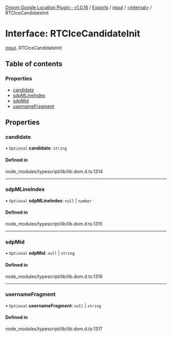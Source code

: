 [Droom Google Location Plugin - v1.0.16](../README.md) / [Exports](../modules.md) / [input](../modules/input.md) / [<internal\>](../modules/input._internal_.md) / RTCIceCandidateInit

# Interface: RTCIceCandidateInit

[input](../modules/input.md).[<internal>](../modules/input._internal_.md).RTCIceCandidateInit

## Table of contents

### Properties

- [candidate](input._internal_.RTCIceCandidateInit.md#candidate)
- [sdpMLineIndex](input._internal_.RTCIceCandidateInit.md#sdpmlineindex)
- [sdpMid](input._internal_.RTCIceCandidateInit.md#sdpmid)
- [usernameFragment](input._internal_.RTCIceCandidateInit.md#usernamefragment)

## Properties

### candidate

• `Optional` **candidate**: `string`

#### Defined in

node_modules/typescript/lib/lib.dom.d.ts:1314

___

### sdpMLineIndex

• `Optional` **sdpMLineIndex**: ``null`` \| `number`

#### Defined in

node_modules/typescript/lib/lib.dom.d.ts:1315

___

### sdpMid

• `Optional` **sdpMid**: ``null`` \| `string`

#### Defined in

node_modules/typescript/lib/lib.dom.d.ts:1316

___

### usernameFragment

• `Optional` **usernameFragment**: ``null`` \| `string`

#### Defined in

node_modules/typescript/lib/lib.dom.d.ts:1317
